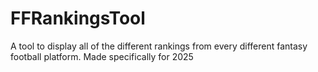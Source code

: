 # FFRankingsTool
A tool to display all of the different rankings from every different fantasy football platform. Made specifically for 2025
